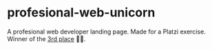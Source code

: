 # profesional-web-unicorn
A profesional web developer landing page. Made for a Platzi exercise.
Winner of the [3rd place](https://platzi.com/blog/platziretos-3-languages-challenge/) 🤘🤘.